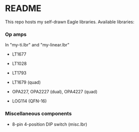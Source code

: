 README
======

This repo hosts my self-drawn Eagle libraries. Available libraries:

### Op amps

In "my-ti.lbr" and "my-linear.lbr"

* LT1677

* LT1028

* LT1793

* LT1679 (quad)
  
* OPA227, OPA2227 (dual), OPA4227 (quad)

* LOG114 (QFN-16)

### Miscellaneous components

* 8-pin 4-position DIP switch (misc.lbr)
